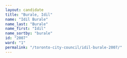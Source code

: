 ```yaml
---
layout: candidate
title: "Burale, Idil"
name: "Idil Burale"
name_last: "Burale"
name_first: "Idil"
name_sortby: "burale"
id: "2007"
ward: "1"
permalink: "/toronto-city-council/idil-burale-2007/"
---
```

